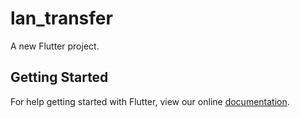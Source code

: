 # lan_transfer

A new Flutter project.

## Getting Started

For help getting started with Flutter, view our online
[documentation](https://flutter.io/).
